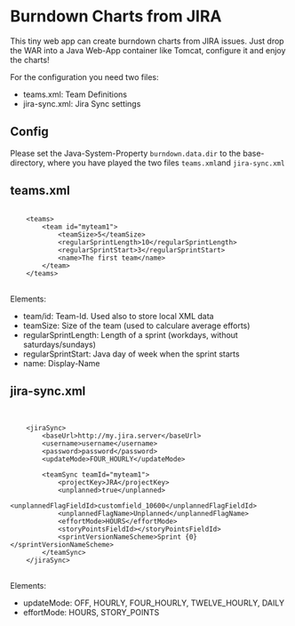 Burndown Charts from JIRA
=========================

This tiny web app can create burndown charts from JIRA issues. Just drop the WAR into a Java Web-App container like Tomcat, configure it and enjoy the charts!

For the configuration you need two files:

* teams.xml: Team Definitions
* jira-sync.xml: Jira Sync settings

Config
---------
Please set the Java-System-Property `burndown.data.dir` to the base-directory, where you have played the two files `teams.xml`and `jira-sync.xml`

teams.xml
---------
<pre>
<code>
	&lt;teams&gt;
		&lt;team id=&quot;myteam1&quot;&gt;
			&lt;teamSize&gt;5&lt;/teamSize&gt;
			&lt;regularSprintLength&gt;10&lt;/regularSprintLength&gt;
			&lt;regularSprintStart&gt;3&lt;/regularSprintStart&gt;
			&lt;name&gt;The first team&lt;/name&gt;
		&lt;/team&gt;
	&lt;/teams&gt;
</code>
</pre>


Elements:
* team/id: Team-Id. Used also to store local XML data
* teamSize: Size of the team (used to calculare average efforts)
* regularSprintLength: Length of a sprint (workdays, without saturdays/sundays)
* regularSprintStart: Java day of week when the sprint starts
* name: Display-Name


jira-sync.xml
---------
<pre>	
<code>
	&lt;jiraSync&gt;
		&lt;baseUrl&gt;http://my.jira.server&lt;/baseUrl&gt;
		&lt;username&gt;username&lt;/username&gt;
		&lt;password&gt;password&lt;/password&gt;
		&lt;updateMode&gt;FOUR_HOURLY&lt;/updateMode&gt;
	
		&lt;teamSync teamId=&quot;myteam1&quot;&gt;
			&lt;projectKey&gt;JRA&lt;/projectKey&gt;
			&lt;unplanned&gt;true&lt;/unplanned&gt;
			&lt;unplannedFlagFieldId&gt;customfield_10600&lt;/unplannedFlagFieldId&gt;
			&lt;unplannedFlagName&gt;Unplanned&lt;/unplannedFlagName&gt;
			&lt;effortMode&gt;HOURS&lt;/effortMode&gt;
			&lt;storyPointsFieldId&gt;&lt;/storyPointsFieldId&gt;
			&lt;sprintVersionNameScheme&gt;Sprint {0}&lt;/sprintVersionNameScheme&gt;
		&lt;/teamSync&gt;
	&lt;/jiraSync&gt;
</code>
</pre>

Elements:
* updateMode: OFF, HOURLY, FOUR_HOURLY, TWELVE_HOURLY, DAILY
* effortMode: HOURS, STORY_POINTS
